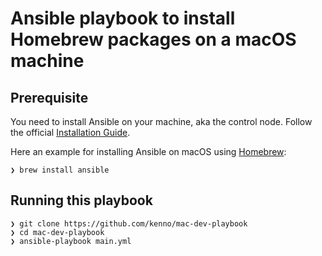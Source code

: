 # Ansible playbook to install Homebrew packages on a macOS machine

## Prerequisite

You need to install Ansible on your machine, aka the control node. Follow the official [Installation Guide](https://docs.ansible.com/ansible/latest/installation_guide/intro_installation.html#installing-ansible-on-specific-operating-systems).

Here an example for installing Ansible on macOS using [Homebrew](https://brew.sh/):

```
❯ brew install ansible
```

## Running this playbook


```
❯ git clone https://github.com/kenno/mac-dev-playbook
❯ cd mac-dev-playbook
❯ ansible-playbook main.yml
```
